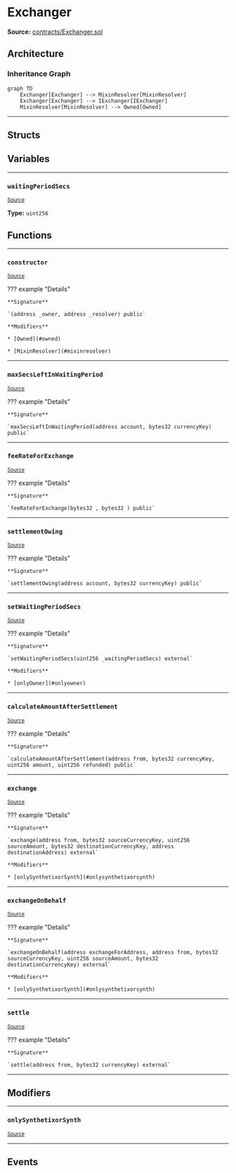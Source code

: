 # Exchanger

**Source:** [contracts/Exchanger.sol](https://github.com/Synthetixio/synthetix/tree/develop/contracts/Exchanger.sol)

## Architecture

### Inheritance Graph

```mermaid
graph TD
    Exchanger[Exchanger] --> MixinResolver[MixinResolver]
    Exchanger[Exchanger] --> IExchanger[IExchanger]
    MixinResolver[MixinResolver] --> Owned[Owned]
```

---

## Structs

## Variables

---

### `waitingPeriodSecs`
<sub>[Source](https://github.com/Synthetixio/synthetix/tree/develop/contracts/Exchanger.sol#L53)</sub>

**Type:** `uint256`

## Functions

---

### `constructor`
<sub>[Source](https://github.com/Synthetixio/synthetix/tree/develop/contracts/Exchanger.sol#L73)</sub>

??? example "Details"

    **Signature**

    `(address _owner, address _resolver) public`

    **Modifiers**

    * [Owned](#owned)

    * [MixinResolver](#mixinresolver)

---

### `maxSecsLeftInWaitingPeriod`
<sub>[Source](https://github.com/Synthetixio/synthetix/tree/develop/contracts/Exchanger.sol#L103)</sub>

??? example "Details"

    **Signature**

    `maxSecsLeftInWaitingPeriod(address account, bytes32 currencyKey) public`

---

### `feeRateForExchange`
<sub>[Source](https://github.com/Synthetixio/synthetix/tree/develop/contracts/Exchanger.sol#L108)</sub>

??? example "Details"

    **Signature**

    `feeRateForExchange(bytes32 , bytes32 ) public`

---

### `settlementOwing`
<sub>[Source](https://github.com/Synthetixio/synthetix/tree/develop/contracts/Exchanger.sol#L118)</sub>

??? example "Details"

    **Signature**

    `settlementOwing(address account, bytes32 currencyKey) public`

---

### `setWaitingPeriodSecs`
<sub>[Source](https://github.com/Synthetixio/synthetix/tree/develop/contracts/Exchanger.sol#L168)</sub>

??? example "Details"

    **Signature**

    `setWaitingPeriodSecs(uint256 _waitingPeriodSecs) external`

    **Modifiers**

    * [onlyOwner](#onlyowner)

---

### `calculateAmountAfterSettlement`
<sub>[Source](https://github.com/Synthetixio/synthetix/tree/develop/contracts/Exchanger.sol#L172)</sub>

??? example "Details"

    **Signature**

    `calculateAmountAfterSettlement(address from, bytes32 currencyKey, uint256 amount, uint256 refunded) public`

---

### `exchange`
<sub>[Source](https://github.com/Synthetixio/synthetix/tree/develop/contracts/Exchanger.sol#L195)</sub>

??? example "Details"

    **Signature**

    `exchange(address from, bytes32 sourceCurrencyKey, uint256 sourceAmount, bytes32 destinationCurrencyKey, address destinationAddress) external`

    **Modifiers**

    * [onlySynthetixorSynth](#onlysynthetixorsynth)

---

### `exchangeOnBehalf`
<sub>[Source](https://github.com/Synthetixio/synthetix/tree/develop/contracts/Exchanger.sol#L205)</sub>

??? example "Details"

    **Signature**

    `exchangeOnBehalf(address exchangeForAddress, address from, bytes32 sourceCurrencyKey, uint256 sourceAmount, bytes32 destinationCurrencyKey) external`

    **Modifiers**

    * [onlySynthetixorSynth](#onlysynthetixorsynth)

---

### `settle`
<sub>[Source](https://github.com/Synthetixio/synthetix/tree/develop/contracts/Exchanger.sol#L304)</sub>

??? example "Details"

    **Signature**

    `settle(address from, bytes32 currencyKey) external`

---

## Modifiers

---

### `onlySynthetixorSynth`
<sub>[Source](https://github.com/Synthetixio/synthetix/tree/develop/contracts/Exchanger.sol#L445)</sub>

---

## Events

